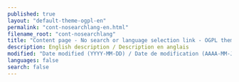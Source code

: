 ```yaml
---
published: true
layout: "default-theme-ogpl-en"
permalink: "cont-nosearchlang-en.html"
filename_root: "cont-nosearchlang"
title: "Content page - No search or language selection link - OGPL theme"
description: English description / Description en anglais
modified: "Date modified (YYYY-MM-DD) / Date de modification (AAAA-MM-JJ)"
languages: false
search: false
---
```


